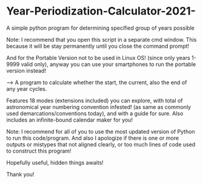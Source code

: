 # Year-Periodization-Calculator-2021-
A simple python program for determining specified group of years possible 

Note: I recommend that you open this script in a separate cmd window. This because it will be stay permanently until you close the command prompt! 

And for the Portable Version not to be used in Linux OS! (since only years 1-9999 valid only), anyway you can use your smartphones to run the portable version instead!

--> A program to calculate whether the start, the current, also the end of any year cycles.


Features 18 modes (extensions included) you can explore, with total of astronomical year numbering convention infested! (as same as commonly used demarcations/conventions today), and with a guide for sure. Also includes an infinite-bound calendar maker for you!

Note: I recommend for all of you to use the most updated version of Python to run this code/program. And also I apologize if there is one or more outputs or mistypes that not aligned clearly, or too much lines of code used to construct this program! 

Hopefully useful, hidden things awaits!

Thank you!
